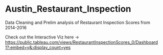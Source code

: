 # Austin_Restaurant_Inspection
Data Cleaning and Prelim analysis of Restaurant Inspection Scores from 2014-2016

Check out the Interactive Viz here -> https://public.tableau.com/views/RestaurantInspectionScores_0/Dashboard1?:embed=y&:display_count=yes
